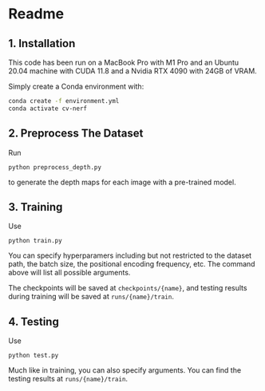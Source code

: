 # Readme

## 1. Installation

This code has been run on a MacBook Pro with M1 Pro and an Ubuntu 20.04 machine with CUDA 11.8 and a Nvidia RTX 4090 with 24GB of VRAM.

Simply create a Conda environment with:

```bash
conda create -f environment.yml
conda activate cv-nerf
```

## 2. Preprocess The Dataset
Run
```
python preprocess_depth.py
```
to generate the depth maps for each image with a pre-trained model.

## 3. Training

Use

```
python train.py
```

You can specify hyperparamers including but not restricted to the dataset path, the batch size, the positional encoding frequency, etc. The command above will list all possible arguments.

The checkpoints will be saved at `checkpoints/{name}`, and testing results during training will be saved at `runs/{name}/train`.

## 4. Testing

Use

```
python test.py
```

Much like in training, you can also specify arguments. You can find the testing results at `runs/{name}/train`.